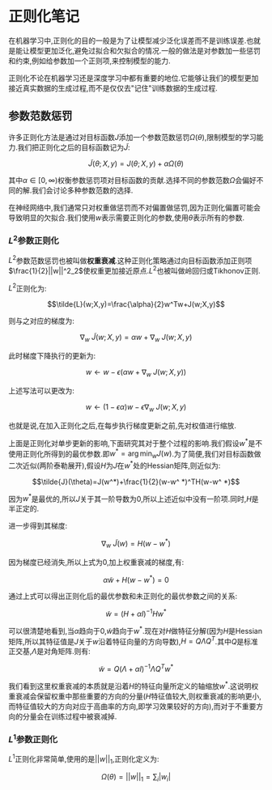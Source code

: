 # 正则化笔记

在机器学习中,正则化的目的一般是为了让模型减少泛化误差而不是训练误差.也就是能让模型更加泛化,避免过拟合和欠拟合的情况.一般的做法是对参数加一些惩罚和约束,例如给参数加一个正则项,来控制模型的能力.

正则化不论在机器学习还是深度学习中都有重要的地位.它能够让我们的模型更加接近真实数据的生成过程,而不是仅仅去"记住"训练数据的生成过程.

## 参数范数惩罚

许多正则化方法是通过对目标函数$J$添加一个参数范数惩罚$\Omega(\theta)$,限制模型的学习能力.我们把正则化之后的目标函数记为$\tilde{J}$:

$$\tilde{J}(\theta;X,y)=J(\theta;X,y)+\alpha\Omega(\theta)$$

其中$\alpha\in[0,\infty)$权衡参数惩罚项对目标函数的贡献.选择不同的参数范数$\Omega$会偏好不同的解.我们会讨论多种参数范数的选择.

在神经网络中,我们通常只对权重做惩罚而不对偏置做惩罚,因为正则化偏置可能会导致明显的欠拟合.我们使用$w$表示需要正则化的参数,使用$\theta$表示所有的参数.

### $L^2$参数正则化

$L^2$参数范数惩罚也被叫做**权重衰减**.这种正则化策略通过向目标函数添加正则项$\frac{1}{2}||w||^2_2$使权重更加接近原点.$L^2$也被叫做岭回归或Tikhonov正则.

$L^2$正则化为:

$$\tilde{L}(w;X,y)=\frac{\alpha}{2}w^Tw+J(w;X,y)$$

则与之对应的梯度为:

$$\nabla_w\ {\tilde{J}}(w;X,y)=\alpha w+\nabla_w\ J(w;X,y)$$

此时梯度下降执行的更新为:

$$w\leftarrow w-\epsilon(\alpha w+\nabla_w\ J(w;X,y))$$

上述写法可以更改为:

$$w\leftarrow (1-\epsilon\alpha)w-\epsilon\nabla_w\ J(w;X,y)$$

也就是说,在加入正则化之后,在每步执行梯度更新之前,先对权值进行缩放.

上面是正则化对单步更新的影响,下面研究其对于整个过程的影响.我们假设$w^*$是不使用正则化所得到的最优参数.即$w^ *=\arg\min_wJ(w)$.为了简便,我们对目标函数做二次近似(两阶泰勒展开),假设$H$为$J$在$w^ *$处的Hessian矩阵,则近似为:

$$\tilde{J}(\theta)=J(w^*)+\frac{1}{2}(w-w^ *)^TH(w-w^ *)$$

因为$w^*$是最优的,所以$J$关于其一阶导数为0,所以上述近似中没有一阶项.同时,$H$是半正定的.

进一步得到其梯度:

$$\nabla_w\ \tilde{J}(w)=H(w-w^*)$$

因为梯度已经消失,所以上式为0,加上权重衰减的梯度,有:

$$\alpha\tilde{w}+H(w-w^*)=0$$

通过上式可以得出正则化后的最优参数和未正则化的最优参数之间的关系:

$$\tilde{w}=(H+\alpha I)^{-1}Hw^*$$

可以很清楚地看到,当$\alpha$趋向于0,$\tilde{w}$趋向于$w^*$.现在对$H$做特征分解(因为$H$是Hessian矩阵,所以其特征值是$J$关于$w$沿着特征向量的方向导数),$H=Q\Lambda Q^T$.其中$Q$是标准正交基,$\Lambda$是对角矩阵.则有:

$$\tilde{w}=Q(\Lambda+\alpha I)^{-1}\Lambda Q^Tw^*$$

我们看到这里权重衰减的本质就是沿着$H$的特征向量所定义的轴缩放$w^*$.这说明权重衰减会保留权重中那些重要的方向的分量($H$特征值较大,则权重衰减的影响更小,而特征值较大的方向对应于高曲率的方向,即学习效果较好的方向),而对于不重要方向的分量会在训练过程中被衰减掉.

### $L^1$参数正则化

$L^1$正则化非常简单,使用的是$||w||_1$,正则化定义为:

$$\Omega(\theta)=||w||_1=\sum_i|w_i|$$
